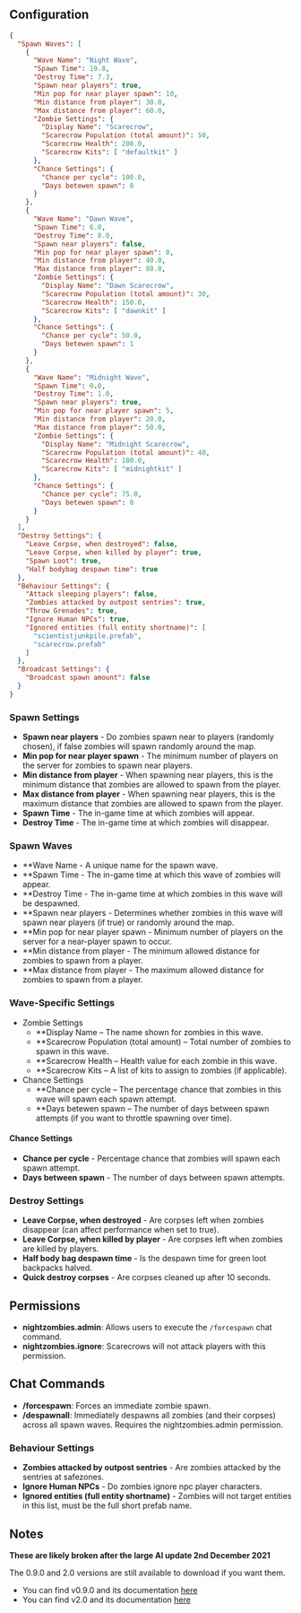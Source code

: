 ## Configuration

```json
{
  "Spawn Waves": [
    {
      "Wave Name": "Night Wave",
      "Spawn Time": 19.8,
      "Destroy Time": 7.3,
      "Spawn near players": true,
      "Min pop for near player spawn": 10,
      "Min distance from player": 30.0,
      "Max distance from player": 60.0,
      "Zombie Settings": {
        "Display Name": "Scarecrow",
        "Scarecrow Population (total amount)": 50,
        "Scarecrow Health": 200.0,
        "Scarecrow Kits": [ "defaultkit" ]
      },
      "Chance Settings": {
        "Chance per cycle": 100.0,
        "Days betewen spawn": 0
      }
    },
    {
      "Wave Name": "Dawn Wave",
      "Spawn Time": 6.0,
      "Destroy Time": 8.0,
      "Spawn near players": false,
      "Min pop for near player spawn": 0,
      "Min distance from player": 40.0,
      "Max distance from player": 80.0,
      "Zombie Settings": {
        "Display Name": "Dawn Scarecrow",
        "Scarecrow Population (total amount)": 30,
        "Scarecrow Health": 150.0,
        "Scarecrow Kits": [ "dawnkit" ]
      },
      "Chance Settings": {
        "Chance per cycle": 50.0,
        "Days betewen spawn": 1
      }
    },
    {
      "Wave Name": "Midnight Wave",
      "Spawn Time": 0.0,
      "Destroy Time": 1.0,
      "Spawn near players": true,
      "Min pop for near player spawn": 5,
      "Min distance from player": 20.0,
      "Max distance from player": 50.0,
      "Zombie Settings": {
        "Display Name": "Midnight Scarecrow",
        "Scarecrow Population (total amount)": 40,
        "Scarecrow Health": 180.0,
        "Scarecrow Kits": [ "midnightkit" ]
      },
      "Chance Settings": {
        "Chance per cycle": 75.0,
        "Days betewen spawn": 0
      }
    }
  ],
  "Destroy Settings": {
    "Leave Corpse, when destroyed": false,
    "Leave Corpse, when killed by player": true,
    "Spawn Loot": true,
    "Half bodybag despawn time": true
  },
  "Behaviour Settings": {
    "Attack sleeping players": false,
    "Zombies attacked by outpost sentries": true,
    "Throw Grenades": true,
    "Ignore Human NPCs": true,
    "Ignored entities (full entity shortname)": [
      "scientistjunkpile.prefab",
      "scarecrow.prefab"
    ]
  },
  "Broadcast Settings": {
    "Broadcast spawn amount": false
  }
}
```

### Spawn Settings

* **Spawn near players** - Do zombies spawn near to players (randomly chosen), if false zombies will spawn randomly around the map.
* **Min pop for near player spawn** - The minimum number of players on the server for zombies to spawn near players.
* **Min distance from player** - When spawning near players, this is the minimum distance that zombies are allowed to spawn from the player.
* **Max distance from player** - When spawning near players, this is the maximum distance that zombies are allowed to spawn from the player.
* **Spawn Time** - The in-game time at which zombies will appear.
* **Destroy Time** - The in-game time at which zombies will disappear.

### Spawn Waves
* **Wave Name - A unique name for the spawn wave.
* **Spawn Time - The in-game time at which this wave of zombies will appear.
* **Destroy Time - The in-game time at which zombies in this wave will be despawned.
* **Spawn near players - Determines whether zombies in this wave will spawn near players (if true) or randomly around the map.
* **Min pop for near player spawn - Minimum number of players on the server for a near-player spawn to occur.
* **Min distance from player - The minimum allowed distance for zombies to spawn from a player.
* **Max distance from player - The maximum allowed distance for zombies to spawn from a player.

### Wave-Specific Settings
* Zombie Settings
  * **Display Name – The name shown for zombies in this wave.
  * **Scarecrow Population (total amount) – Total number of zombies to spawn in this wave.
  * **Scarecrow Health – Health value for each zombie in this wave.
  * **Scarecrow Kits – A list of kits to assign to zombies (if applicable).
* Chance Settings
  * **Chance per cycle – The percentage chance that zombies in this wave will spawn each spawn attempt.
  * **Days betewen spawn – The number of days between spawn attempts (if you want to throttle spawning over time).

#### Chance Settings

* **Chance per cycle** - Percentage chance that zombies will spawn each spawn attempt.
* **Days between spawn** - The number of days between spawn attempts.

### Destroy Settings

* **Leave Corpse, when destroyed** - Are corpses left when zombies disappear (can affect performance when set to true).
* **Leave Corpse, when killed by player** - Are corpses left when zombies are killed by players.
* **Half body bag despawn time** - Is the despawn time for green loot backpacks halved.
* **Quick destroy corpses** - Are corpses cleaned up after 10 seconds.

## Permissions
* **nightzombies.admin**: Allows users to execute the `/forcespawn` chat command.
* **nightzombies.ignore**: Scarecrows will not attack players with this permission.

## Chat Commands
* **/forcespawn**: Forces an immediate zombie spawn.
* **/despawnall**: Immediately despawns all zombies (and their corpses) across all spawn waves. Requires the nightzombies.admin permission.

### Behaviour Settings

* **Zombies attacked by outpost sentries** - Are zombies attacked by the sentries at safezones.
* **Ignore Human NPCs** - Do zombies ignore npc player characters.
* **Ignored entities (full entity shortname)** - Zombies will not target entities in this list, must be the full short prefab name.

## Notes

**These are likely broken after the large AI update 2nd December 2021**

The 0.9.0 and 2.0 versions are still available to download if you want them.

* You can find v0.9.0 and its documentation [here](https://github.com/0x89A/Night-Zombies/tree/deprecated-v0.9.0)
* You can find v2.0 and its documentation [here](https://github.com/0x89A/Night-Zombies/tree/deprecated-v2.0)